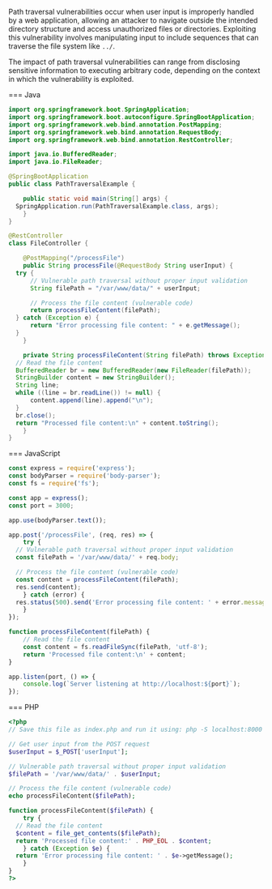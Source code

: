 Path traversal vulnerabilities occur when user input is improperly handled by a web application, allowing an attacker to navigate outside the intended directory structure and access unauthorized files or directories. Exploiting this vulnerability involves manipulating input to include sequences that can traverse the file system like `../`.

The impact of path traversal vulnerabilities can range from disclosing sensitive information to executing arbitrary code, depending on the context in which the vulnerability is exploited.

 
=== Java
  ```java
  import org.springframework.boot.SpringApplication;
  import org.springframework.boot.autoconfigure.SpringBootApplication;
  import org.springframework.web.bind.annotation.PostMapping;
  import org.springframework.web.bind.annotation.RequestBody;
  import org.springframework.web.bind.annotation.RestController;
  
  import java.io.BufferedReader;
  import java.io.FileReader;
  
  @SpringBootApplication
  public class PathTraversalExample {
  
      public static void main(String[] args) {
    SpringApplication.run(PathTraversalExample.class, args);
      }
  }
  
  @RestController
  class FileController {
  
      @PostMapping("/processFile")
      public String processFile(@RequestBody String userInput) {
    try {
        // Vulnerable path traversal without proper input validation
        String filePath = "/var/www/data/" + userInput;
  
        // Process the file content (vulnerable code)
        return processFileContent(filePath);
    } catch (Exception e) {
        return "Error processing file content: " + e.getMessage();
    }
      }
  
      private String processFileContent(String filePath) throws Exception {
    // Read the file content
    BufferedReader br = new BufferedReader(new FileReader(filePath));
    StringBuilder content = new StringBuilder();
    String line;
    while ((line = br.readLine()) != null) {
        content.append(line).append("\n");
    }
    br.close();
    return "Processed file content:\n" + content.toString();
      }
  }
  ```

=== JavaScript
  ```javascript
  const express = require('express');
  const bodyParser = require('body-parser');
  const fs = require('fs');
  
  const app = express();
  const port = 3000;
  
  app.use(bodyParser.text());
  
  app.post('/processFile', (req, res) => {
      try {
    // Vulnerable path traversal without proper input validation
    const filePath = '/var/www/data/' + req.body;
  
    // Process the file content (vulnerable code)
    const content = processFileContent(filePath);
    res.send(content);
      } catch (error) {
    res.status(500).send('Error processing file content: ' + error.message);
      }
  });
  
  function processFileContent(filePath) {
      // Read the file content
      const content = fs.readFileSync(filePath, 'utf-8');
      return 'Processed file content:\n' + content;
  }
  
  app.listen(port, () => {
      console.log(`Server listening at http://localhost:${port}`);
  });
  ```

=== PHP
  ```php
  <?php
  // Save this file as index.php and run it using: php -S localhost:8000
  
  // Get user input from the POST request
  $userInput = $_POST['userInput'];
  
  // Vulnerable path traversal without proper input validation
  $filePath = '/var/www/data/' . $userInput;
  
  // Process the file content (vulnerable code)
  echo processFileContent($filePath);
  
  function processFileContent($filePath) {
      try {
    // Read the file content
    $content = file_get_contents($filePath);
    return 'Processed file content:' . PHP_EOL . $content;
      } catch (Exception $e) {
    return 'Error processing file content: ' . $e->getMessage();
      }
  }
  ?>
  ```

